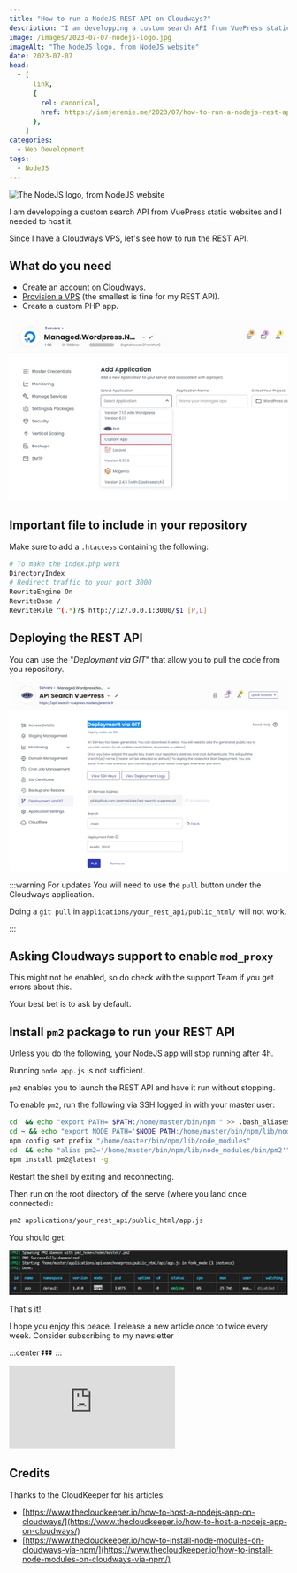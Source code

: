 ```yaml
---
title: "How to run a NodeJS REST API on Cloudways?"
description: "I am developping a custom search API from VuePress static websites and I needed to host it. Since I have a Cloudways VPS, let's see how to run the REST API."
image: /images/2023-07-07-nodejs-logo.jpg
imageAlt: "The NodeJS logo, from NodeJS website"
date: 2023-07-07
head:
  - [
      link,
      {
        rel: canonical,
        href: https://iamjeremie.me/2023/07/how-to-run-a-nodejs-rest-api-on-cloudways,
      },
    ]
categories:
  - Web Development
tags:
  - NodeJS
---
```


![The NodeJS logo, from NodeJS website](/images/2023-07-07-nodejs-logo.jpg 'Credit: NodeJS Website')

I am developping a custom search API from VuePress static websites and I needed to host it.

Since I have a Cloudways VPS, let's see how to run the REST API.

<!-- more -->

## What do you need

- Create an account [on Cloudways](https://www.cloudways.com/en/?id=174912).
- [Provision a VPS](https://unified.cloudways.com/server/create) (the smallest is fine for my REST API).
- Create a custom PHP app.

![Application type to select](images/application-type-to-select.jpg)

## Important file to include in your repository

Make sure to add a `.htaccess` containing the following:

```sh
# To make the index.php work
DirectoryIndex
# Redirect traffic to your port 3000
RewriteEngine On
RewriteBase /
RewriteRule ^(.*)?$ http://127.0.0.1:3000/$1 [P,L]
```

## Deploying the REST API

You can use the "_Deployment via GIT_" that allow you to pull the code from you repository.

!["Deployment via GIT" screen](images/deployment-via-git-screen.jpg)

:::warning For updates You will need to use the `pull` button under the Cloudways application.

Doing a `git pull` in `applications/your_rest_api/public_html/` will not work.

:::

## Asking Cloudways support to enable `mod_proxy`

This might not be enabled, so do check with the support Team if you get errors about this.

Your best bet is to ask by default.

## Install `pm2` package to run your REST API

Unless you do the following, your NodeJS app will stop running after 4h.

Running `node app.js` is not sufficient.

`pm2` enables you to launch the REST API and have it run without stopping.

To enable `pm2`, run the following via SSH logged in with your master user:

```sh
cd  && echo "export PATH='$PATH:/home/master/bin/npm'" >> .bash_aliases
cd ~ && echo "export NODE_PATH='$NODE_PATH:/home/master/bin/npm/lib/node_modules'" >> .bash_aliases
npm config set prefix "/home/master/bin/npm/lib/node_modules"
cd  && echo "alias pm2='/home/master/bin/npm/lib/node_modules/bin/pm2'" >> .bash_aliases
npm install pm2@latest -g
```

Restart the shell by exiting and reconnecting.

Then run on the root directory of the serve (where you land once connected):

```sh
pm2 applications/your_rest_api/public_html/app.js
```

You should get:

![Your NodeJS application is running!](images/your-nodejs-application-is-running.jpg)

That's it!

I hope you enjoy this peace. I release a new article once to twice every week. Consider subscribing to my newsletter

:::center ⏬⏬⏬ :::

<!-- markdownlint-disable MD033 -->
<p class="newsletter-wrapper"><iframe class="newsletter-embed" src="https://iamjeremie.substack.com/embed" frameborder="0" scrolling="no"></iframe></p>

## Credits

Thanks to the CloudKeeper for his articles:

- [https://www.thecloudkeeper.io/how-to-host-a-nodejs-app-on-cloudways/](https://www.thecloudkeeper.io/how-to-host-a-nodejs-app-on-cloudways/)
- [https://www.thecloudkeeper.io/how-to-install-node-modules-on-cloudways-via-npm/](https://www.thecloudkeeper.io/how-to-install-node-modules-on-cloudways-via-npm/)
